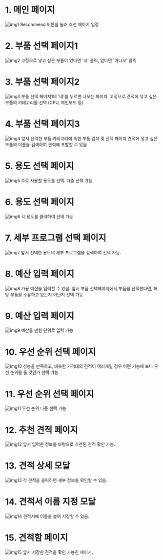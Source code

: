# 1. 메인 페이지

![img1](/img/sisi1.PNG)
Recommend 버튼을 눌러 추천 페이지 입장

# 2. 부품 선택 페이지1

![img2](/img/sisi2.PNG)
고정으로 넣고 싶은 부품이 있다면 '네' 클릭, 없다면 '아니오' 클릭

# 3. 부품 선택 페이지2

![img3](/img/sisi3.PNG)
부품 선택 페이지1의 '네'를 누르면 나오는 페이지. 고정으로 견적에 넣고 싶은 부품의 카테고리를 선택 (CPU, 메인보드 등)

# 4. 부품 선택 페이지3

![img4](/img/sisi4.PNG)
앞서 선택한 부품 카테고리에 속한 부품 검색 및 선택 페이지
견적에 넣고 싶은 부품의 이름을 검색하여 견적에 포함할 수 있음

# 5. 용도 선택 페이지

![img5](/img/sisi5.PNG)
주로 사용할 용도를 선택. 다중 선택 가능

# 6. 용도 선택 페이지

![img6](/img/sisi6.PNG)
각 용도를 클릭하여 선택 가능

# 7. 세부 프로그램 선택 페이지

![img7](/img/sisi7.PNG)
앞서 선택한 용도의 세부 프로그램을 검색하여 선택 가능.

# 8. 예산 입력 페이지

![img8](/img/sisi8.PNG)
가용 예산을 입력할 수 있음. 앞서 부품 선택페이지에서 부품을 선택했다면, 해당 부품을 소유하고 있는지 아닌지 선택 가능

# 9. 예산 입력 페이지

![img9](/img/sisi9.PNG)
예산을 만원 단위로 입력 가능

# 10. 우선 순위 선택 페이지

![img10](/img/sisi10.PNG)
성능을 만족하고, 비슷한 가격대의 견적이 여러개일 경우 어떤 기능에 보다 우선 순위를 둘 것인가 선택 가능.

# 11. 우선 순위 선택 페이지

![img11](/img/sisi11.PNG)
우선 순위 다중 선택 가능

# 12. 추천 견적 페이지

![img12](/img/sisi12.PNG)
앞서 입력한 정보를 바탕으로 추천된 견적 확인 가능.

# 13. 견적 상세 모달

![img13](/img/sisi13.PNG)
각 견적을 클릭하면 세부 정보를 확인할 수 있음.

# 14. 견적서 이름 지정 모달

![img14](/img/sisi14.PNG)
견적서에 이름을 붙여 저장할 수 있음.

# 15. 견적함 페이지

![img15](/img/sisi15.PNG)
앞서 저장한 견적을 확인 가능한 페이지.

